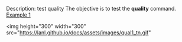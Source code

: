 Description: test quality
The objective is to test the **quality** command.
[Example 1](description_qual.md)

<img height="300" width="300" src="https://lanl.github.io/docs/assets/images/qual1_tn.gif" 
